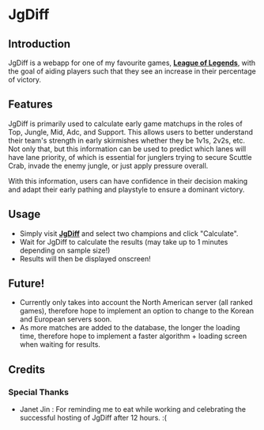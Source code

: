 # JgDiff

## Introduction ##
JgDiff is a webapp for one of my favourite games, 
[**League of Legends**](https://na.leagueoflegends.com/en-us/), with the goal of
aiding players such that they see an increase in their percentage of victory.

## Features ##
JgDiff is primarily used to calculate early game matchups in the roles of Top, Jungle,
Mid, Adc, and Support. This allows users to better understand their team's strength in
early skirmishes whether they be 1v1s, 2v2s, etc. Not only that, but this information
can be used to predict which lanes will have lane priority, of which is essential for
junglers trying to secure Scuttle Crab, invade the enemy jungle, or just apply
pressure overall.

With this information, users can have confidence in their decision making and adapt
their early pathing and playstyle to ensure a dominant victory.

## Usage ##
* Simply visit [**JgDiff**](http://branduong.pythonanywhere.com/champselect/) and select two champions and click "Calculate".
* Wait for JgDiff to calculate the results (may take up to 1 minutes depending on sample size!)
* Results will then be displayed onscreen!

## Future! ##
* Currently only takes into account the North American server (all ranked games), therefore hope to implement an option to change to the 
Korean and European servers soon.
* As more matches are added to the database, the longer the loading time, therefore hope to implement a faster
algorithm + loading screen when waiting for results.

## Credits ##
### Special Thanks ###
  * Janet Jin : For reminding me to eat while working and celebrating the successful hosting of JgDiff after 12 hours. :(
